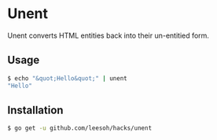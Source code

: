 # Unent

Unent converts HTML entities back into their un-entitied form.

## Usage

```sh
$ echo "&quot;Hello&quot;" | unent
"Hello"
```

## Installation

```sh
$ go get -u github.com/leesoh/hacks/unent
```
